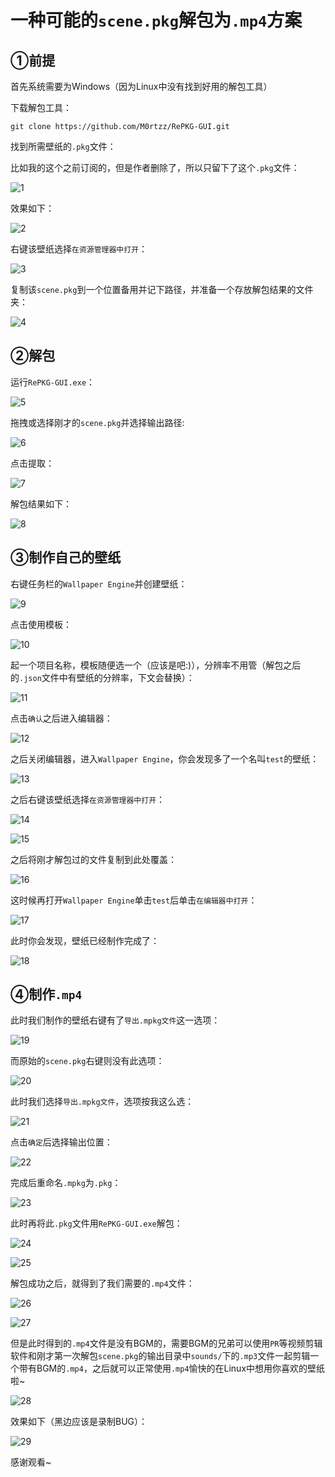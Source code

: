 # 一种可能的`scene.pkg`解包为`.mp4`方案

## ①前提

首先系统需要为Windows（因为Linux中没有找到好用的解包工具）

下载解包工具：

```
git clone https://github.com/M0rtzz/RePKG-GUI.git
```

找到所需壁纸的`.pkg`文件：

比如我的这个之前订阅的，但是作者删除了，所以只留下了这个`.pkg`文件：

![1](https://jsd.cdn.zzko.cn/gh/M0rtzz/ImageHosting@master/images/Year:2024/Month:05/Day:23/20:20:31_image-20240523202024277.png)

效果如下：

![2](https://jsd.cdn.zzko.cn/gh/M0rtzz/ImageHosting@master/images/Year:2024/Month:05/Day:23/20:43:06_QQ2024523-204136-HD20245232042231.gif)

右键该壁纸选择`在资源管理器中打开`：

![3](https://jsd.cdn.zzko.cn/gh/M0rtzz/ImageHosting@master/images/Year:2024/Month:05/Day:23/20:20:53_image-20240523202053876.png)

复制该`scene.pkg`到一个位置备用并记下路径，并准备一个存放解包结果的文件夹：

![4](https://jsd.cdn.zzko.cn/gh/M0rtzz/ImageHosting@master/images/Year:2024/Month:05/Day:23/20:22:48_image-20240523202248074.png)

## ②解包

运行`RePKG-GUI.exe`：

![5](https://jsd.cdn.zzko.cn/gh/M0rtzz/ImageHosting@master/images/Year:2024/Month:05/Day:23/20:24:10_image-20240523202410211.png)

拖拽或选择刚才的`scene.pkg`并选择输出路径:

![6](https://jsd.cdn.zzko.cn/gh/M0rtzz/ImageHosting@master/images/Year:2024/Month:05/Day:23/20:24:46_image-20240523202446144.png)

点击提取：

![7](https://jsd.cdn.zzko.cn/gh/M0rtzz/ImageHosting@master/images/Year:2024/Month:05/Day:23/20:25:10_image-20240523202510279.png)

解包结果如下：

![8](https://jsd.cdn.zzko.cn/gh/M0rtzz/ImageHosting@master/images/Year:2024/Month:05/Day:23/20:25:43_image-20240523202543918.png)

## ③制作自己的壁纸

右键任务栏的`Wallpaper Engine`并创建壁纸：

![9](https://jsd.cdn.zzko.cn/gh/M0rtzz/ImageHosting@master/images/Year:2024/Month:05/Day:23/20:27:17_image-20240523202717474.png)

点击使用模板：

![10](https://jsd.cdn.zzko.cn/gh/M0rtzz/ImageHosting@master/images/Year:2024/Month:05/Day:23/20:28:36_image-20240523202836644.png)

起一个项目名称，模板随便选一个（应该是吧:)），分辨率不用管（解包之后的`.json`文件中有壁纸的分辨率，下文会替换）：

![11](https://jsd.cdn.zzko.cn/gh/M0rtzz/ImageHosting@master/images/Year:2024/Month:05/Day:23/20:30:55_image-20240523203055084.png)

点击`确认`之后进入编辑器：

![12](https://jsd.cdn.zzko.cn/gh/M0rtzz/ImageHosting@master/images/Year:2024/Month:05/Day:23/20:31:22_image-20240523203121981.png)

之后关闭编辑器，进入`Wallpaper Engine`，你会发现多了一个名叫`test`的壁纸：

![13](https://jsd.cdn.zzko.cn/gh/M0rtzz/ImageHosting@master/images/Year:2024/Month:05/Day:23/20:32:29_image-20240523203229535.png)

之后右键该壁纸选择`在资源管理器中打开`：

![14](https://jsd.cdn.zzko.cn/gh/M0rtzz/ImageHosting@master/images/Year:2024/Month:05/Day:23/20:33:06_image-20240523203306846.png)

![15](https://jsd.cdn.zzko.cn/gh/M0rtzz/ImageHosting@master/images/Year:2024/Month:05/Day:23/20:34:55_image-20240523203454996.png)

之后将刚才解包过的文件复制到此处覆盖：

![16](https://jsd.cdn.zzko.cn/gh/M0rtzz/ImageHosting@master/images/Year:2024/Month:05/Day:23/20:37:02_image-20240523203702616.png)

这时候再打开`Wallpaper Engine`单击`test`后单击`在编辑器中打开`：

![17](https://jsd.cdn.zzko.cn/gh/M0rtzz/ImageHosting@master/images/Year:2024/Month:05/Day:23/20:38:50_image-20240523203850826.png)

此时你会发现，壁纸已经制作完成了：

![18](https://jsd.cdn.zzko.cn/gh/M0rtzz/ImageHosting@master/images/Year:2024/Month:05/Day:23/20:45:10_QQ2024523-204352-HD20245232044362.gif)

## ④制作`.mp4`

此时我们制作的壁纸右键有了`导出.mpkg文件`这一选项：

![19](https://jsd.cdn.zzko.cn/gh/M0rtzz/ImageHosting@master/images/Year:2024/Month:05/Day:23/20:46:11_image-20240523204611311.png)

而原始的`scene.pkg`右键则没有此选项：

![20](https://jsd.cdn.zzko.cn/gh/M0rtzz/ImageHosting@master/images/Year:2024/Month:05/Day:23/20:47:14_image-20240523204714845.png)

此时我们选择`导出.mpkg文件`，选项按我这么选：

![21](https://jsd.cdn.zzko.cn/gh/M0rtzz/ImageHosting@master/images/Year:2024/Month:05/Day:23/20:47:52_image-20240523204752694.png)

点击`确定`后选择输出位置：

![22](https://jsd.cdn.zzko.cn/gh/M0rtzz/ImageHosting@master/images/Year:2024/Month:05/Day:23/20:48:31_image-20240523204831762.png)

完成后重命名`.mpkg`为`.pkg`：

![23](https://jsd.cdn.zzko.cn/gh/M0rtzz/ImageHosting@master/images/Year:2024/Month:05/Day:23/20:50:28_image-20240523205028573.png)

此时再将此`.pkg`文件用`RePKG-GUI.exe`解包：

![24](https://jsd.cdn.zzko.cn/gh/M0rtzz/ImageHosting@master/images/Year:2024/Month:05/Day:23/20:51:25_image-20240523205125307.png)

![25](https://jsd.cdn.zzko.cn/gh/M0rtzz/ImageHosting@master/images/Year:2024/Month:05/Day:23/20:51:42_image-20240523205142495.png)

解包成功之后，就得到了我们需要的`.mp4`文件：

![26](https://jsd.cdn.zzko.cn/gh/M0rtzz/ImageHosting@master/images/Year:2024/Month:05/Day:23/20:52:14_image-20240523205214871.png)

![27](https://jsd.cdn.zzko.cn/gh/M0rtzz/ImageHosting@master/images/Year:2024/Month:05/Day:23/20:55:15_QQ2024523-20546-HD20245232054481.gif)

但是此时得到的`.mp4`文件是没有BGM的，需要BGM的兄弟可以使用`PR`等视频剪辑软件和刚才第一次解包`scene.pkg`的输出目录中`sounds/`下的`.mp3`文件一起剪辑一个带有BGM的`.mp4`，之后就可以正常使用`.mp4`愉快的在Linux中想用你喜欢的壁纸啦~

![28](https://jsd.cdn.zzko.cn/gh/M0rtzz/ImageHosting@master/images/Year:2024/Month:05/Day:23/20:56:51_image-20240523205651723.png)

效果如下（黑边应该是录制BUG）：

![29](https://jsd.cdn.zzko.cn/gh/M0rtzz/ImageHosting@master/images/Year:2024/Month:05/Day:23/21:17:40_5%E6%9C%8823%E6%97%A52024523211262.gif)

感谢观看~
